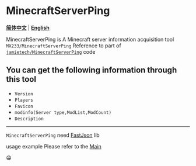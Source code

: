 # MinecraftServerPing
[**简体中文**](README.md) | [**English**](README-EN.md)

MinecraftServerPing is A Minecraft server information acquisition tool
`MX233/MinecraftServerPing` Reference to part of [`jamietech/MinecraftServerPing`](https://github.com/jamietech/MinecraftServerPing) code

You can get the following information through this tool
----
- `Version`
- `Players`
- `Favicon`
- `modinfo(Server type,ModList,ModCount)`
- `Description`
----
`MinecraftServerPing` need [FastJson](https://github.com/alibaba/fastjson) lib

usage example Please refer to the [Main](https://github.com/MX233/MinecraftServerPing/blob/main/src/tax/Cute/Main.java)

:grin:
